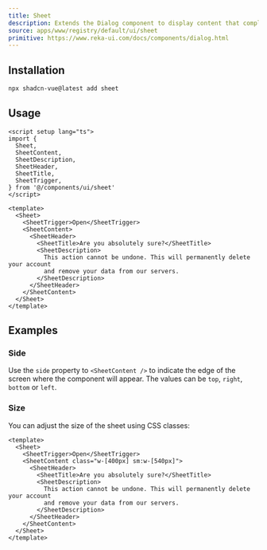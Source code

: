 ```yaml
---
title: Sheet
description: Extends the Dialog component to display content that complements the main content of the screen.
source: apps/www/registry/default/ui/sheet
primitive: https://www.reka-ui.com/docs/components/dialog.html
---
```


<ComponentPreview name="SheetDemo" />

## Installation

```bash
npx shadcn-vue@latest add sheet
```

## Usage

```vue
<script setup lang="ts">
import {
  Sheet,
  SheetContent,
  SheetDescription,
  SheetHeader,
  SheetTitle,
  SheetTrigger,
} from '@/components/ui/sheet'
</script>

<template>
  <Sheet>
    <SheetTrigger>Open</SheetTrigger>
    <SheetContent>
      <SheetHeader>
        <SheetTitle>Are you absolutely sure?</SheetTitle>
        <SheetDescription>
          This action cannot be undone. This will permanently delete your account
          and remove your data from our servers.
        </SheetDescription>
      </SheetHeader>
    </SheetContent>
  </Sheet>
</template>
```

## Examples

### Side

Use the `side` property to `<SheetContent />` to indicate the edge of the screen where the component will appear. The values can be `top`, `right`, `bottom` or `left`.

<ComponentPreview name="SheetSideDemo" />

### Size

You can adjust the size of the sheet using CSS classes:

```vue:line-numbers {4}
<template>
  <Sheet>
    <SheetTrigger>Open</SheetTrigger>
    <SheetContent class="w-[400px] sm:w-[540px]">
      <SheetHeader>
        <SheetTitle>Are you absolutely sure?</SheetTitle>
        <SheetDescription>
          This action cannot be undone. This will permanently delete your account
          and remove your data from our servers.
        </SheetDescription>
      </SheetHeader>
    </SheetContent>
  </Sheet>
</template>
```
